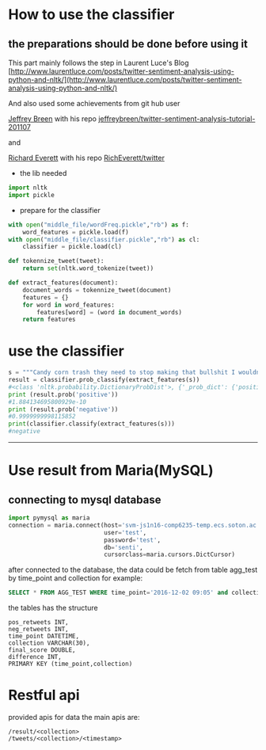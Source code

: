 # How to use the classifier
## the preparations should be done before using it
This part mainly follows the step in Laurent Luce's Blog
[http://www.laurentluce.com/posts/twitter-sentiment-analysis-using-python-and-nltk/](http://www.laurentluce.com/posts/twitter-sentiment-analysis-using-python-and-nltk/) 

And also used some achievements from git hub user 

[Jeffrey Breen](https://github.com/jeffreybreen) with his repo [jeffreybreen/twitter-sentiment-analysis-tutorial-201107](https://github.com/jeffreybreen/twitter-sentiment-analysis-tutorial-201107) 

and  

[Richard Everett](https://github.com/RichEverett) with his repo [RichEverett/twitter](https://github.com/RichEverett/twitter)
* the lib needed 

```python
import nltk
import pickle
```
* prepare for the classifier
```python
with open("middle_file/wordFreq.pickle","rb") as f:
    word_features = pickle.load(f)
with open("middle_file/classifier.pickle","rb") as cl:
    classifier = pickle.load(cl)

def tokennize_tweet(tweet):
    return set(nltk.word_tokenize(tweet))

def extract_features(document):
    document_words = tokennize_tweet(document)
    features = {}
    for word in word_features:
        features[word] = (word in document_words)
    return features
```
# use the classifier
```python
s = """Candy corn trash they need to stop making that bullshit I wouldn't give my worst enemy candy corn , it taste like broken dreams and death https:// twitter.com/liveforxo_/sta tus/788649123029262337 …"""
result = classifier.prob_classify(extract_features(s))
#<class 'nltk.probability.DictionaryProbDist'>, {'_prob_dict': {'positive': -32.30537884272147, 'negative': -2.7182522899238393e-10}, '_log': True}
print (result.prob('positive'))
#1.884134695800929e-10
print (result.prob('negative'))
#0.9999999998115852
print(classifier.classify(extract_features(s)))
#negative
```

**************

# Use result from Maria(MySQL)
## connecting to mysql database
```python
import pymysql as maria
connection = maria.connect(host='svm-js1n16-comp6235-temp.ecs.soton.ac.uk',
                           user='test',
                           password='test',
                           db='senti',
                           cursorclass=maria.cursors.DictCursor)
```
after connected to the database, the data could be fetch from table agg_test by time_point and collection
for example:
```sql
SELECT * FROM AGG_TEST WHERE time_point='2016-12-02 09:05' and collection='mcd_collection'
```
the tables has the structure
```
pos_retweets INT,
neg_retweets INT,
time_point DATETIME,
collection VARCHAR(30),
final_score DOUBLE,
difference INT,
PRIMARY KEY (time_point,collection)
```

# Restful api
provided apis for data
the main apis are:
```
/result/<collection>
/tweets/<collection>/<timestamp>
```
